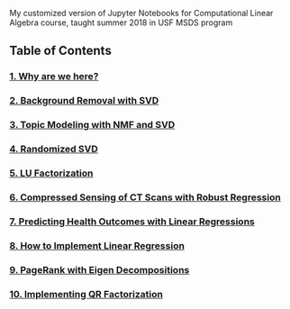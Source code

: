 My customized version of Jupyter Notebooks for Computational Linear Algebra course, taught summer 2018 in USF MSDS program

## Table of Contents

### [1. Why are we here?](nbs/01-Why-are-we-here.ipynb) 

### [2. Background Removal with SVD](nbs/02-Background-Removal-with-SVD.ipynb)
  
### [3. Topic Modeling with NMF and SVD](nbs/03-Topic-Modeling-with-NMF-and-SVD.ipynb) 
  
### [4. Randomized SVD](nbs/04-Randomized-SVD.ipynb) 

### [5. LU Factorization](nbs/05-LU-factorization.ipynb)

### [6. Compressed Sensing of CT Scans with Robust Regression](nbs/06-Compressed-Sensing-of-CT-Scans-with-Robust-Regression.ipynb)  

### [7. Predicting Health Outcomes with Linear Regressions](nbs/07-Health-Outcomes-with-Linear-Regression.ipynb) 

### [8. How to Implement Linear Regression](nbs/08-How-to-Implement-Linear-Regression.ipynb)

### [9. PageRank with Eigen Decompositions](nbs/09-PageRank-with-Eigen-Decompositions.ipynb)

### [10. Implementing QR Factorization](nbs/10-Implementing-QR-Factorization.ipynb)

